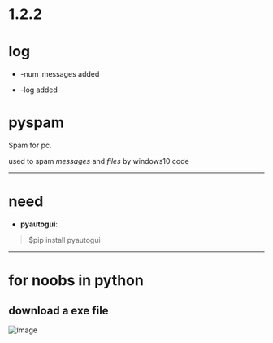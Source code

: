 1.2.2
============
# log
* -num_messages added

* -log added

# pyspam

Spam for pc.

used to spam _messages_ and _files_ by windows10 code

---

# need
 * **pyautogui**:

> $pip install pyautogui

---

# for noobs in python
download a exe file
---
![Image](https://cdn.discordapp.com/attachments/764810966004269076/786461212749463572/-1.png "icon")
